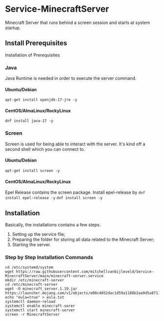 # Service-MinecraftServer
Minecraft Server that runs behind a screen session and starts at system startup.

## Install Prerequisites
Installation of Prerequisites

### Java
Java Runtime is needed in order to execute the server command.

#### Ubuntu/Debian
`apt-get install openjdk-17-jre -y`

#### CentOS/AlmaLinux/RockyLinux
`dnf install java-17 -y`

### Screen
Screen is used for being able to interact with the server. It's kind off a second shell which you can connect to.

#### Ubuntu/Debian
`apt-get install screen -y`

#### CentOS/AlmaLinux/RockyLinux
Epel Release contains the screen package. Install epel-release by `dnf install epel-release -y`
`dnf install screen -y`

## Installation
Basically, the installations contains a few steps.
1. Setting up the service file;
2. Preparing the folder for storing all data related to the Minecraft Server;
3. Starting the server.

### Step by Step Installation Commands
```
cd /etc/systemd/system
wget https://raw.githubusercontent.com/mitchellvanbijleveld/Service-MinecraftServer/main/minecraft-server.service
mkdir /etc/minecraft-server
cd /etc/minecraft-server
wget -O minecraft_server.1.19.jar https://launcher.mojang.com/v1/objects/e00c4052dac1d59a1188b2aa9d5a87113aaf1122/server.jar
echo "eula=true" > eula.txt
systemctl daemon-reload
systemctl enable minecraft-serer
systemctl start minecraft-server
screen -r MinecraftServer
```
